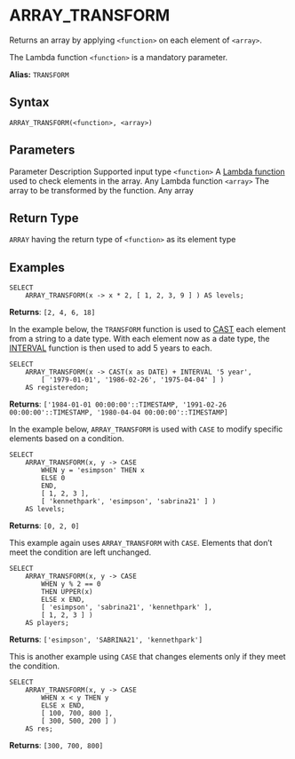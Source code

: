 # [](#array_transform)ARRAY\_TRANSFORM

Returns an array by applying `<function>` on each element of `<array>`.

The Lambda function `<function>` is a mandatory parameter.

**Alias:** `TRANSFORM`

## [](#syntax)Syntax

```
ARRAY_TRANSFORM(<function>, <array>)
```

## [](#parameters)Parameters

Parameter Description Supported input type `<function>` A [Lambda function](/Guides/loading-data/working-with-semi-structured-data/working-with-arrays.html#manipulating-arrays-with-lambda-functions) used to check elements in the array. Any Lambda function `<array>` The array to be transformed by the function. Any array

## [](#return-type)Return Type

`ARRAY` having the return type of `<function>` as its element type

## [](#examples)Examples

```
SELECT
	ARRAY_TRANSFORM(x -> x * 2, [ 1, 2, 3, 9 ] ) AS levels;
```

**Returns**: `[2, 4, 6, 18]`

In the example below, the `TRANSFORM` function is used to [CAST](/sql_reference/functions-reference/conditional-and-miscellaneous/cast.html) each element from a string to a date type. With each element now as a date type, the [INTERVAL](/Reference/interval-arithmetic.html) function is then used to add 5 years to each.

```
SELECT
    ARRAY_TRANSFORM(x -> CAST(x as DATE) + INTERVAL '5 year',
        [ '1979-01-01', '1986-02-26', '1975-04-04' ] )
    AS registeredon;
```

**Returns**: `['1984-01-01 00:00:00'::TIMESTAMP, '1991-02-26 00:00:00'::TIMESTAMP, '1980-04-04 00:00:00'::TIMESTAMP]`

In the example below, `ARRAY_TRANSFORM` is used with `CASE` to modify specific elements based on a condition.

```
SELECT
    ARRAY_TRANSFORM(x, y -> CASE
        WHEN y = 'esimpson' THEN x
        ELSE 0
        END,
        [ 1, 2, 3 ],
        [ 'kennethpark', 'esimpson', 'sabrina21' ] )
    AS levels;
```

**Returns**: `[0, 2, 0]`

This example again uses `ARRAY_TRANSFORM` with `CASE`. Elements that don’t meet the condition are left unchanged.

```
SELECT
    ARRAY_TRANSFORM(x, y -> CASE
        WHEN y % 2 == 0
        THEN UPPER(x)
        ELSE x END,
        [ 'esimpson', 'sabrina21', 'kennethpark' ],
        [ 1, 2, 3 ] )
    AS players;
```

**Returns**: `['esimpson', 'SABRINA21', 'kennethpark']`

This is another example using `CASE` that changes elements only if they meet the condition.

```
SELECT
    ARRAY_TRANSFORM(x, y -> CASE
        WHEN x < y THEN y
        ELSE x END,
        [ 100, 700, 800 ],
        [ 300, 500, 200 ] )
    AS res;
```

**Returns**: `[300, 700, 800]`
